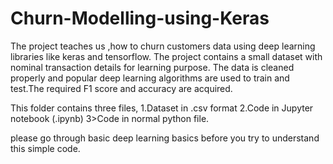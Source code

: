 # Churn-Modelling-using-Keras
The project teaches us ,how to churn customers data using deep learning libraries like keras and tensorflow. The project contains a small dataset with nominal transaction details for learning purpose. The data is cleaned properly and popular deep learning algorithms  are used to train and test.The required F1 score and accuracy are acquired.

This folder contains three files,
1.Dataset in .csv format
2.Code in Jupyter notebook (.ipynb)
3>Code in normal python file.

please go through basic deep learning basics before you try to understand this simple code.
